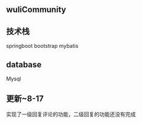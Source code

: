 ## wuliCommunity

## 技术栈
springboot 
bootstrap 
mybatis

## database
Mysql 

## 更新~8-17
实现了一级回复评论的功能，二级回复的功能还没有完成
